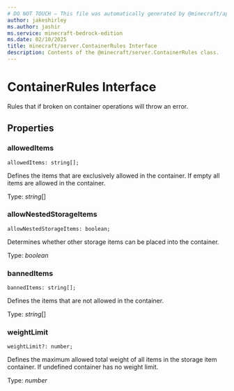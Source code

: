```yaml
---
# DO NOT TOUCH — This file was automatically generated by @minecraft/api-docs-generator, to report problems file an issue at https://github.com/Mojang/minecraft-scripting-libraries
author: jakeshirley
ms.author: jashir
ms.service: minecraft-bedrock-edition
ms.date: 02/10/2025
title: minecraft/server.ContainerRules Interface
description: Contents of the @minecraft/server.ContainerRules class.
---
```

# ContainerRules Interface

Rules that if broken on container operations will throw an error.

## Properties

### **allowedItems**
`allowedItems: string[];`

Defines the items that are exclusively allowed in the container. If empty all items are allowed in the container.

Type: *string*[]

### **allowNestedStorageItems**
`allowNestedStorageItems: boolean;`

Determines whether other storage items can be placed into the container.

Type: *boolean*

### **bannedItems**
`bannedItems: string[];`

Defines the items that are not allowed in the container.

Type: *string*[]

### **weightLimit**
`weightLimit?: number;`

Defines the maximum allowed total weight of all items in the storage item container. If undefined container has no weight limit.

Type: *number*

